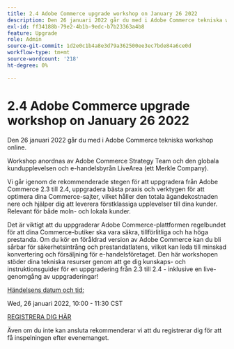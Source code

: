 ```yaml
---
title: 2.4 Adobe Commerce upgrade workshop on January 26 2022
description: Den 26 januari 2022 går du med i Adobe Commerce tekniska workshop online.
exl-id: ff34188b-79e2-4b1b-9edc-b7b23363a4b8
feature: Upgrade
role: Admin
source-git-commit: 1d2e0c1b4a8e3d79a362500ee3ec7bde84a6ce0d
workflow-type: tm+mt
source-wordcount: '218'
ht-degree: 0%

---
```


# 2.4 Adobe Commerce upgrade workshop on January 26 2022

Den 26 januari 2022 går du med i Adobe Commerce tekniska workshop online.

Workshop anordnas av Adobe Commerce Strategy Team och den globala kundupplevelsen och e-handelsbyrån LiveArea (ett Merkle Company).

Vi går igenom de rekommenderade stegen för att uppgradera från Adobe Commerce 2.3 till 2.4, uppgradera bästa praxis och verktygen för att optimera dina Commerce-sajter, vilket håller den totala ägandekostnaden nere och hjälper dig att leverera förstklassiga upplevelser till dina kunder. Relevant för både moln- och lokala kunder.

Det är viktigt att du uppgraderar Adobe Commerce-plattformen regelbundet för att dina Commerce-butiker ska vara säkra, tillförlitliga och ha höga prestanda. Om du kör en föråldrad version av Adobe Commerce kan du bli sårbar för säkerhetsintrång och prestandatlatens, vilket kan leda till minskad konvertering och försäljning för e-handelsföretaget. Den här workshopen stöder dina tekniska resurser genom att ge dig kunskaps- och instruktionsguider för en uppgradering från 2.3 till 2.4 - inklusive en live-genomgång av uppgraderingar!

<u>Händelsens datum och tid:</u>

Wed, 26 januari 2022, 10:00 - 11:30 CST

[REGISTRERA DIG HÄR](https://register.gotowebinar.com/register/6951278956217776911)

Även om du inte kan ansluta rekommenderar vi att du registrerar dig för att få inspelningen efter evenemanget.
